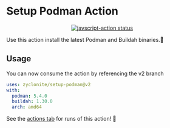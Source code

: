 # Setup Podman Action

<p align="center">
  <a href="https://github.com/zyclonite/setup-podman/actions"><img alt="javscript-action status" src="https://github.com/zyclonite/setup-podman/workflows/units-test/badge.svg"></a>
</p>

Use this action install the latest Podman and Buildah binaries.:rocket:

## Usage

You can now consume the action by referencing the v2 branch

```yaml
uses: zyclonite/setup-podman@v2
with:
  podman: 5.4.0
  buildah: 1.30.0
  arch: amd64
```

See the [actions tab](https://github.com/zyclonite/setup-podman/actions) for runs of this action! :rocket:
